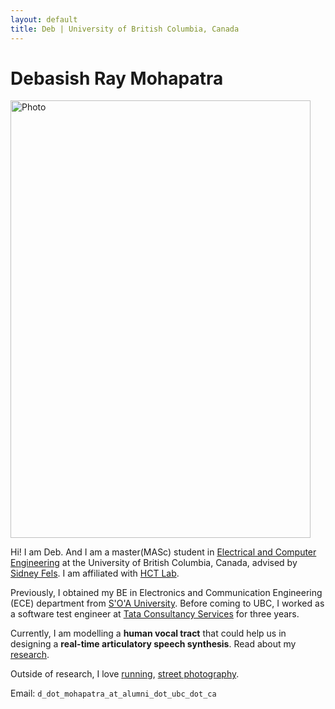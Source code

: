 ```yaml
---
layout: default
title: Deb | University of British Columbia, Canada
---
```

	
	
# Debasish Ray Mohapatra #

<img src="img/profileimg1.jpg" alt="Photo" class="leftside_image" width="480" height="700">

Hi! I am Deb. And I am a master(MASc) student in [Electrical and Computer Engineering](http://www.ece.ubc.ca/) at the University of British Columbia, Canada, advised by [Sidney Fels](https://www.ece.ubc.ca/faculty/sid-fels). I am affiliated with [HCT Lab](http://hct.ece.ubc.ca/).

Previously, I obtained my BE in Electronics and Communication Engineering (ECE) department from [S'O'A University](https://www.soa.ac.in/iter). Before coming to UBC, I worked as a software test engineer at [Tata Consultancy Services](https://www.tcs.com/) for three years.

Currently, I am modelling a **human vocal tract** that could help us in designing a **real-time articulatory speech synthesis**. Read about my [research](/projects).

Outside of research, I love [running](https://www.strava.com/athletes/45967561), [street photography](https://500px.com/debasishraymohapatra).
			
Email: `d_dot_mohapatra_at_alumni_dot_ubc_dot_ca`


